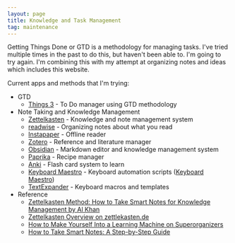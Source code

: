 ```yaml
---
layout: page
title: Knowledge and Task Management
tag: maintenance
---
```

Getting Things Done or GTD is a methodology for managing tasks. I've tried multiple times in the past to do this, but haven't been able to. I'm going to try again. I'm combining this with my attempt at organizing notes and ideas which includes this website.

Current apps and methods that I'm trying:

- GTD
	-  [Things 3](https://apps.apple.com/us/app/things-3/id904237743) - To Do manager using GTD methodology
- Note Taking and Knowledge Management
	- [Zettelkasten](https://en.wikipedia.org/wiki/Zettelkasten) - Knowledge and note management system
	- [readwise](https://readwise.io/) - Organizing notes about what you read
	- [Instapaper](https://www.instapaper.com/) - Offline reader
	- [Zotero](https://www.zotero.org/) - Reference and literature manager
	- [Obsidian](https://obsidian.md/) - Markdown editor and knowledge management system
	- [Paprika](https://www.paprikaapp.com/) - Recipe manager
	- [Anki](https://ankiweb.net/) - Flash card system to learn
	- [Keyboard Maestro](https://www.keyboardmaestro.com/main/) - Keyboard automation scripts ([Keyboard Maestro](https://wiki.keyboardmaestro.com/Home_Page))
	- [TextExpander](https://textexpander.com/) - Keyboard macros and templates
- Reference
	- [Zettelkasten Method: How to Take Smart Notes for Knowledge Management by Al Khan](https://leananki.com/zettelkasten-method-smart-notes/)
	- [Zettelkasten Overview on zettlekasten.de](https://zettelkasten.de/posts/overview/)
	- [How to Make Yourself Into a Learning Machine on Superorganizers](https://superorganizers.substack.com/p/how-to-build-a-learning-machine)
	- [How to Take Smart Notes: A Step-by-Step Guide](https://www.nateliason.com/blog/smart-notes)